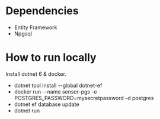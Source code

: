# Dependencies
* Entity Framework
* Npgsql

# How to run locally
Install dotnet 6 & docker.

* dotnet tool install --global dotnet-ef
* docker run --name sensor-pgs -e POSTGRES_PASSWORD=mysecretpassword -d postgres
* dotnet ef database update
* dotnet run
